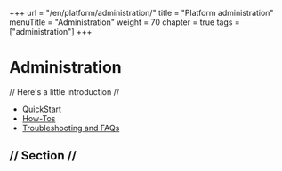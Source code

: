 +++
url = "/en/platform/administration/"
title = "Platform administration"
menuTitle = "Administration"
weight = 70
chapter = true
tags = ["administration"]
+++

# Administration

// Here's a little introduction //

- [QuickStart]()
- [How-Tos]()
- [Troubleshooting and FAQs](account-troubleshooting)

## // Section //
